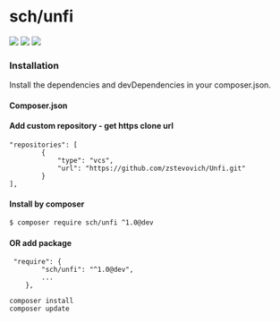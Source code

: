 # sch/unfi

 ![](https://img.shields.io/badge/version-v1.0.*-green.svg)
 ![](https://img.shields.io/badge/php-%5E7.3-blue.svg?logo=php&logoColor=white)
 ![](https://img.shields.io/badge/size-~1%20MB-brightgreen.svg)

### Installation

Install the dependencies and devDependencies in your composer.json.

#### Composer.json


#### Add custom repository - get https clone url
```
"repositories": [
        {
            "type": "vcs",
            "url": "https://github.com/zstevovich/Unfi.git"
        }
],
```
#### Install by composer
```sh
$ composer require sch/unfi ^1.0@dev
```
#### OR add package
```
 "require": {
        "sch/unfi": "^1.0@dev",
        ...
    },
```

````
composer install
composer update
````